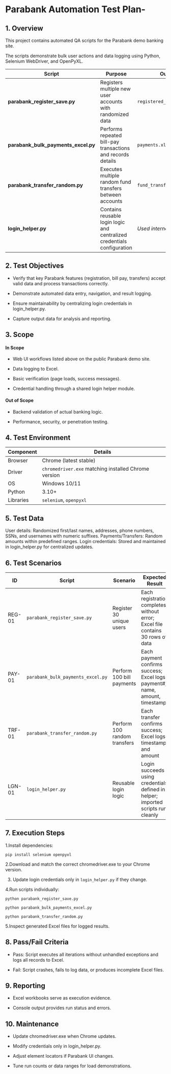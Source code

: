 # Parabank Automation Test Plan-

## 1. Overview

This project contains automated QA scripts for the Parabank demo banking site.

The scripts demonstrate bulk user actions and data logging using Python, Selenium WebDriver, and OpenPyXL.


| Script                              | Purpose                                                                 | Output                       |
| ----------------------------------- | ----------------------------------------------------------------------- | ---------------------------- |
| **parabank_register_save.py**       | Registers multiple new user accounts with randomized data               | `registered_accounts.xlsx`   |
| **parabank_bulk_payments_excel.py** | Performs repeated bill-pay transactions and records details             | `payments.xlsx`              |
| **parabank_transfer_random.py**     | Executes multiple random fund transfers between accounts                | `fund_transfers.xlsx`        |
| **login_helper.py**                 | Contains reusable login logic and centralized credentials configuration | *Used internally by scripts* |




## 2. Test Objectives

- Verify that key Parabank features (registration, bill pay, transfers) accept valid data and process transactions correctly.

- Demonstrate automated data entry, navigation, and result logging.

- Ensure maintainability by centralizing login credentials in login_helper.py.

- Capture output data for analysis and reporting.

## 3. Scope

#### In Scope

- Web UI workflows listed above on the public Parabank demo site.

- Data logging to Excel.

- Basic verification (page loads, success messages).

- Credential handling through a shared login helper module.

#### Out of Scope

- Backend validation of actual banking logic.

- Performance, security, or penetration testing.


## 4. Test Environment

| Component | Details                                              |
| --------- | ---------------------------------------------------- |
| Browser   | Chrome (latest stable)                               |
| Driver    | `chromedriver.exe` matching installed Chrome version |
| OS        | Windows 10/11                                        |
| Python    | 3.10+                                                |
| Libraries | `selenium`, `openpyxl`                               |


## 5. Test Data

User details: Randomized first/last names, addresses, phone numbers, SSNs, and usernames with numeric suffixes.
Payments/Transfers: Random amounts within predefined ranges.
Login credentials: Stored and maintained in login_helper.py for centralized updates.

## 6. Test Scenarios

| ID     | Script                            | Scenario                     | Expected Result                                                                  |
| ------ | --------------------------------- | ---------------------------- | -------------------------------------------------------------------------------- |
| REG-01 | `parabank_register_save.py`       | Register 30 unique users     | Each registration completes without error; Excel file contains 30 rows of data   |
| PAY-01 | `parabank_bulk_payments_excel.py` | Perform 100 bill payments    | Each payment confirms success; Excel logs payment#, name, amount, timestamp      |
| TRF-01 | `parabank_transfer_random.py`     | Perform 100 random transfers | Each transfer confirms success; Excel logs timestamp and amount                  |
| LGN-01 | `login_helper.py`                 | Reusable login logic         | Login succeeds using credentials defined in helper; imported scripts run cleanly |


## 7. Execution Steps

 1.Install dependencies:

`pip install selenium openpyxl`

 2.Download and match the correct chromedriver.exe to your Chrome version.
 
 3. Update login credentials only in `login_helper.py` if they change.
 
 4.Run scripts individually:

`python parabank_register_save.py`

`python parabank_bulk_payments_excel.py`

`python parabank_transfer_random.py`

 5.Inspect generated Excel files for logged results.

## 8. Pass/Fail Criteria

- Pass: Script executes all iterations without unhandled exceptions and logs all records to Excel.

- Fail: Script crashes, fails to log data, or produces incomplete Excel files.


## 9. Reporting

- Excel workbooks serve as execution evidence.

- Console output provides run status and errors.

## 10. Maintenance

- Update chromedriver.exe when Chrome updates.

- Modify credentials only in login_helper.py.

- Adjust element locators if Parabank UI changes.

- Tune run counts or data ranges for load demonstrations.
